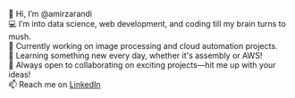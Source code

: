👋 Hi, I’m @amirzarandi  
💻 I’m into data science, web development, and coding till my brain turns to mush.  
🔭 Currently working on image processing and cloud automation projects.  
🌱 Learning something new every day, whether it's assembly or AWS!  
💬 Always open to collaborating on exciting projects—hit me up with your ideas!  
📫 Reach me on [LinkedIn](https://www.linkedin.com/in/amir-h-zarandi)


<!---
amirzarandi/amirzarandi is a ✨ special ✨ repository because its `README.md` (this file) appears on your GitHub profile.
You can click the Preview link to take a look at your changes.
--->
